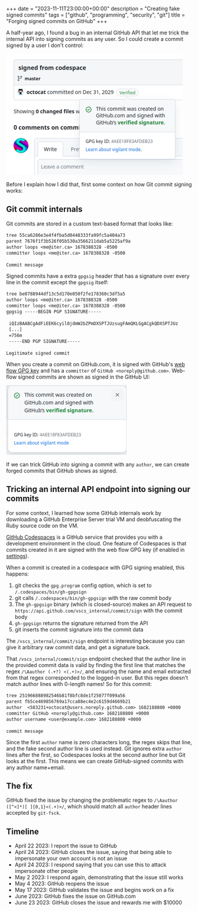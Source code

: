 +++
date = "2023-11-11T23:00:00+00:00"
description = "Creating fake signed commits"
tags = ["github", "programming", "security", "git"]
title = "Forging signed commits on GitHub"
+++

A half-year ago, I found a bug in an internal GitHub API that let me trick the internal API into signing commits as any user. So I could create a commit signed by a user I don't control:

![A signed commit authored by @octocat with message "signed from codespace" and date Dec 31 2029](forged-sig.png)

Before I explain how I did that, first some context on how Git commit signing works:

## Git commit internals
Git commits are stored in a custom text-based format that looks like:
```
tree 55ca6286e3e4f4fba5d0448333fa99fc5a404a73
parent 7676f1f3b526f05b530a3566211dab5a5225af9a
author loops <me@iter.ca> 1678388328 -0500
committer loops <me@iter.ca> 1678388328 -0500

Commit message
```

Signed commits have a extra `gpgsig` header that has a signature over every line in the commit except the `gpgsig` itself:

```
tree be0788944df13c5d170e050f2fe178360c3df5a5
author loops <me@iter.ca> 1678388328 -0500
committer loops <me@iter.ca> 1678388328 -0500
gpgsig -----BEGIN PGP SIGNATURE-----
 
 iQIzBAABCgAdFiEEK6cyil0jdmW2bZPmDXSPTJUzsugFAmQKLGgACgkQDXSPTJUz
 [...]
 =756m
 -----END PGP SIGNATURE-----

Legitimate signed commit
```

When you create a commit on GitHub.com, it is signed with GitHub's [web flow GPG key](https://github.com/web-flow.gpg) and has a `committer` of `GitHub <noreply@github.com>`. Web-flow signed commits are shown as signed in the GitHub UI:

![This commit was created on GitHub.com and signed with GitHub’s verified signature](valid-sig.png)

If we can trick GitHub into signing a commit with any `author`, we can create forged commits that GitHub shows as signed.

## Tricking an internal API endpoint into signing our commits

For some context, I learned how some GitHub internals work by downloading a GitHub Enterprise Server trial VM and deobfuscating the Ruby source code on the VM.

[GitHub Codespaces](https://github.com/features/codespaces) is a GitHub service that provides you with a development environment in the cloud. One feature of Codespaces is that commits created in it are signed with the web flow GPG key (if enabled in [settings](https://github.com/settings/codespaces)).

When a commit is created in a codespace with GPG signing enabled, this happens:
1. git checks the `gpg.program` config option, which is set to `/.codespaces/bin/gh-gpgsign`
1. git calls `/.codespaces/bin/gh-gpgsign` with the raw commit body
1. The `gh-gpgsign` binary (which is closed-source) makes an API request to `https://api.github.com/vscs_internal/commit/sign` with the commit body
1. `gh-gpgsign` returns the signature returned from the API
1. git inserts the commit signature into the commit data

The `/vscs_internal/commit/sign` endpoint is interesting because you can give it arbitrary raw commit data, and get a signature back.

That `/vscs_internal/commit/sign` endpoint checked that the author line in the provided commit data is valid by finding the first line that matches the regex <span style="white-space: nowrap">`/\Aauthor (.+?) <(.+)>/`</span>, and ensuring the name and email extracted from that regex corresponded to the logged-in user. But this regex doesn't match author lines with 0-length names! So for this commit:

```
tree 251966888982546b81f8bfc8de1f25077f099a56
parent fb5ce469856769a17cca88ec4e2c6159d4669b21
author  <583231+octocat@users.noreply.github.com> 1682188800 +0000
committer GitHub <noreply@github.com> 1682188800 +0000
author username <user@example.com> 1682188800 +0000

commit message
```

Since the first `author` name is zero characters long, the regex skips that line, and the fake second author line is used instead. Git ignores extra `author` lines after the first, so Codespaces looks at the second author line but Git looks at the first. This means we can create GitHub-signed commits with any author name+email.

## The fix

GitHub fixed the issue by changing the problematic regex to <span style="white-space: nowrap">`/\Aauthor ([^<]*)[ ]{0,1}<(.+)>/`</span>, which should match all `author` header lines accepted by `git-fsck`.

## Timeline
- April 22 2023: I report the issue to GitHub
- April 24 2023: GitHub closes the issue, saying that being able to impersonate your own account is not an issue
- April 24 2023: I respond saying that you can use this to attack impersonate other people
- May 2 2023: I respond again, demonstrating that the issue still works
- May 4 2023: GitHub reopens the issue
- May 17 2023: GitHub validates the issue and begins work on a fix
- June 2023: GitHub fixes the issue on GitHub.com
- June 23 2023: GitHub closes the issue and rewards me with $10000
